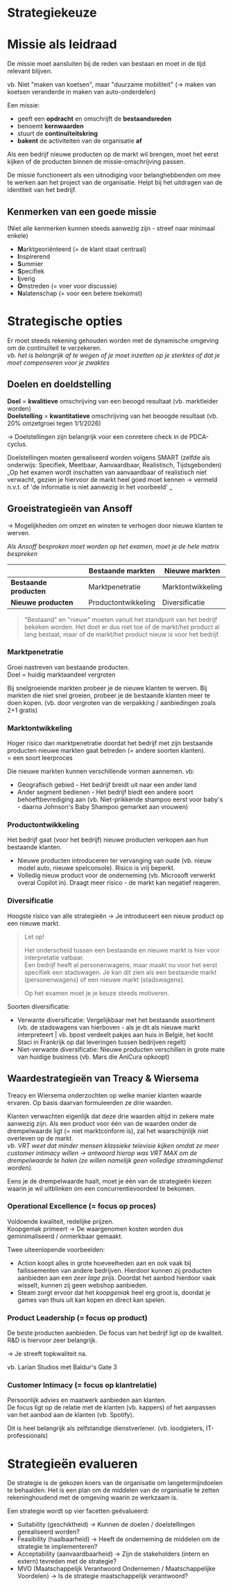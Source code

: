 <h1> Strategiekeuze </h1>

# Missie als leidraad

De missie moet aansluiten bij de reden van bestaan en moet in de tijd relevant blijven.

vb. Niet "maken van koetsen", maar "duurzame mobiliteit" (-> maken van koetsen veranderde in maken van auto-onderdelen)

Een missie:

- geeft een **opdracht** en omschrijft de **bestaandsreden**
- benoemt **kernwaarden**
- stuurt de **continuïteitskring**
- **bakent** de activiteiten van de organisatie **af**

Als een bedrijf nieuwe producten op de markt wil brengen, moet het eerst kijken of de producten binnen de missie-omschrijving passen.

De missie functioneert als een uitnodiging voor belanghebbenden om mee te werken aan het project van de organisatie. Helpt bij het uitdragen van de identiteit van het bedrijf.

## Kenmerken van een goede missie

(Niet alle kenmerken kunnen steeds aanwezig zijn - streef naar minimaal enkele)

- **M**arktgeoriënteerd (= de klant staat centraal)
- **I**nspirerend
- **S**ummier
- **S**pecifiek
- **I**jverig
- **O**mstreden (= voer voor discussie)
- **N**alatenschap (= voor een betere toekomst)

# Strategische opties

Er moet steeds rekening gehouden worden met de dynamische omgeving om de continuïteit te verzekeren. <br>
_vb. het is belangrijk af te wegen of je moet inzetten op je sterktes of dat je moet compenseren voor je zwaktes_

## Doelen en doeldstelling

**Doel** = **kwalitieve** omschrijving van een beoogd resultaat (vb. marktleider worden)<br>
**Doelstelling** = **kwantitatieve** omschrijving van het beoogde resultaat (vb. 20% omzetgroei tegen 1/1/2026)

-> Doelstellingen zijn belangrijk voor een conretere check in de PDCA-cyclus.

Doelstellingen moeten gerealiseerd worden volgens SMART (zelfde als onderwijs: Specifiek, Meetbaar, Aanvaardbaar, Realistisch, Tijdsgebonden) <br>
_Op het examen wordt inschatten van aanvaardbaar of realistisch niet verwacht, gezien je hiervoor de markt heel goed moet kennen -> vermeld n.v.t. of 'de informatie is niet aanwezig in het voorbeeld' _

## Groeistrategieën van Ansoff

-> Mogelijkheden om omzet en winsten te verhogen door nieuwe klanten te werven.

_Als Ansoff besproken moet worden op het examen, moet je de hele matrix bespreken_

|                         | **Bestaande markten** | **Nieuwe markten** |
| ----------------------- | --------------------- | ------------------ |
| **Bestaande producten** | Marktpenetratie       | Marktontwikkeling  |
| **Nieuwe producten**    | Productontwikkeling   | Diversificatie     |

> "Bestaand" en "nieuw" moeten vanuit het standpunt van het bedrijf bekeken worden. Het doet er dus niet toe of de markt/het product al lang bestaat, maar of de markt/het product nieuw is voor het bedrijf.

### Marktpenetratie

Groei nastreven van bestaande producten. <br>
Doel = huidig marktaandeel vergroten

Bij snelgroeiende markten probeer je de nieuwe klanten te werven. Bij markten die niet snel groeien, probeer je de bestaande klanten meer te doen kopen. (vb. door vergroten van de verpakking / aanbiedingen zoals 2+1 gratis)

### Marktontwikkeling

Hoger risico dan marktpenetratie doordat het bedrijf met zijn bestaande producten nieuwe markten gaat betreden (= andere soorten klanten). <br>
= een soort leerproces

Die nieuwe markten kunnen verschillende vormen aannemen. vb:

- Geografisch gebied - Het bedrijf breidt uit naar een ander land
- Ander segment bedienen - Het bedrijf biedt een andere soort behoeftbevrediging aan (vb. Niet-prikkende shampoo eerst voor baby's - daarna Johnson's Baby Shampoo gemarket aan vrouwen)

### Productontwikkeling

Het bedrijf gaat (voor het bedrijf) nieuwe producten verkopen aan hun bestaande klanten.

- Nieuwe producten introduceren ter vervanging van oude (vb. nieuw model auto, nieuwe spelconsole). Risico is vrij beperkt.
- Volledig nieuw product voor de onderneming (vb. Microsoft verwerkt overal Copilot in). Draagt meer risico - de markt kan negatief reageren.

### Diversificatie

Hoogste risico van alle strategieën -> Je introduceert een nieuw product op een nieuwe markt.

> Let op!
>
> Het onderscheid tussen een bestaande en nieuwe markt is hier voor interpretatie vatbaar. <br>
> Een bedrijf heeft al personenwagens, maar maakt nu voor het eerst specifiek een stadswagen. Je kan dit zien als een bestaande markt (personenwagens) of een nieuwe markt (stadswagens).
>
> Op het examen moet je je keuze steeds motiveren.

Soorten diversificatie:

- Verwante diversificatie: Vergelijkbaar met het bestaande assortiment (vb. de stadswagens van hierboven - als je dit als nieuwe markt interpreteert | vb. bpost verdeelt pakjes aan huis in België, het kocht Staci in Frankrijk op dat leveringen tussen bedrijven regelt)
- Niet-verwante diversificatie: Nieuwe producten verschillen in grote mate van huidige business (vb. Mars die AniCura opkoopt)

## Waardestrategieën van Treacy & Wiersema

Treacy en Wiersema onderzochten op welke manier klanten waarde ervaren. Op basis daarvan formuleerden ze drie waarden.

Klanten verwachten eigenlijk dat deze drie waarden altijd in zekere mate aanwezig zijn. Als een product voor één van de waarden onder de drempelwaarde ligt (= niet marktconform is), zal het waarschijnlijk niet overleven op de markt. <br>
_vb. VRT weet dat minder mensen klassieke televisie kijken omdat ze meer customer intimacy willen -> antwoord hierop was VRT MAX om de drempelwaarde te halen (ze willen namelijk geen volledige streamingdienst worden)._

Eens je de drempelwaarde haalt, moet je één van de strategieën kiezen waarin je wil uitblinken om een concurrentievoordeel te bekomen.

### Operational Excellence (= focus op proces)

Voldoende kwaliteit, redelijke prijzen. <br>
Koopgemak primeert -> De waargenomen kosten worden dus geminimaliseerd / onmerkbaar gemaakt.

Twee uiteenlopende voorbeelden:

- Action koopt alles in grote hoeveelheden aan en ook vaak bij failissementen van andere bedrijven. Hierdoor kunnen zij producten aanbieden aan een _zeer lage prijs_. Doordat het aanbod hierdoor vaak wisselt, kunnen zij geen webshop aanbieden.
- Steam zorgt ervoor dat het _koopgemak_ heel erg groot is, doordat je games van thuis uit kan kopen en direct kan spelen.

### Product Leadership (= focus op product)

De beste producten aanbieden. De focus van het bedrijf ligt op de kwaliteit. <br>
R&D is hiervoor zeer belangrijk.

-> Je streeft topkwaliteit na.

vb. Larian Studios met Baldur's Gate 3

### Customer Intimacy (= focus op klantrelatie)

Persoonlijk advies en maatwerk aanbieden aan klanten. <br>
De focus ligt op de relatie met de klanten (vb. kappers) of het aanpassen van het aanbod aan de klanten (vb. Spotify).

Dit is heel belangrijk als zelfstandige dienstverlener. (vb. loodgieters, IT-professionals)

# Strategieën evalueren

De strategie is de gekozen koers van de organisatie om langetermijndoelen te behaalden. Het is een plan om de middelen van de organisatie te zetten rekeninghoudend met de omgeving waarin ze werkzaam is.

Een strategie wordt op vier facetten geëvalueerd:

- Suitability (geschiktheid) -> Kunnen de doelen / doelstellingen gerealiseerd worden?
- Feasibility (haalbaarheid) -> Heeft de onderneming de middelen om de strategie te implementeren?
- Acceptability (aanvaardbaarheid) -> Zijn de stakeholders (intern en extern) tevreden met de strategie?
- MVO (Maatschappelijk Verantwoord Ondernemen / Maatschappelijke Voordelen) -> Is de strategie maatschappelijk verantwoord?
